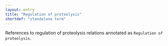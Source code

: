 ```yaml
---
layout: entry
title: "Regulation of proteolysis"
shortdef: "standalone term"
---
```


References to regulation of proteolysis relations annotated as `Regulation of proteolysis`.
